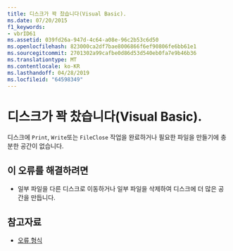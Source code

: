 ```yaml
---
title: 디스크가 꽉 찼습니다(Visual Basic).
ms.date: 07/20/2015
f1_keywords:
- vbrID61
ms.assetid: 039fd26a-947d-4c64-a08e-96c2b53c6d50
ms.openlocfilehash: 823000ca2df7bae8006866f6ef90806fe6bb61e1
ms.sourcegitcommit: 2701302a99cafbe0d86d53d540eb0fa7e9b46b36
ms.translationtype: MT
ms.contentlocale: ko-KR
ms.lasthandoff: 04/28/2019
ms.locfileid: "64598349"
---
```

# <a name="disk-full-visual-basic"></a>디스크가 꽉 찼습니다(Visual Basic).
디스크에 `Print`, `Write`또는 `FileClose` 작업을 완료하거나 필요한 파일을 만들기에 충분한 공간이 없습니다.  
  
## <a name="to-correct-this-error"></a>이 오류를 해결하려면  
  
- 일부 파일을 다른 디스크로 이동하거나 일부 파일을 삭제하여 디스크에 더 많은 공간을 만듭니다.  
  
## <a name="see-also"></a>참고자료

- [오류 형식](../../visual-basic/programming-guide/language-features/error-types.md)

